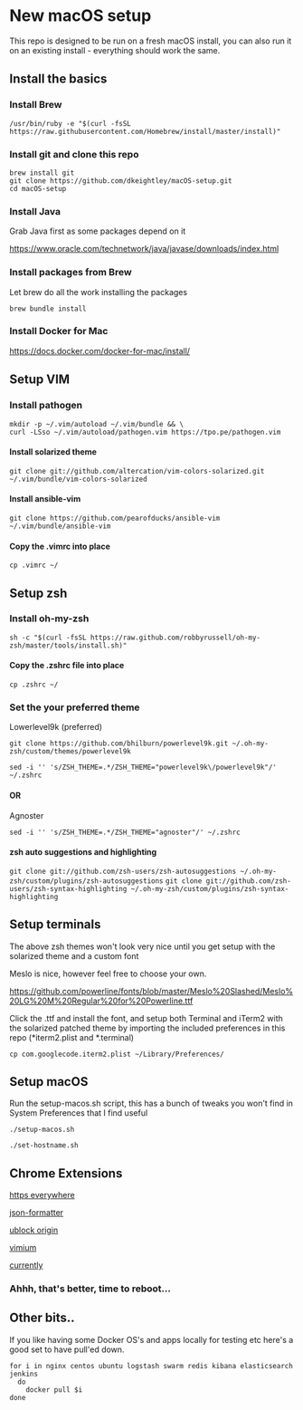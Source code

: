 
# New macOS setup

This repo is designed to be run on a fresh macOS install, you can also run it on an existing install - everything should work the same.

## Install the basics

### Install Brew

`/usr/bin/ruby -e "$(curl -fsSL https://raw.githubusercontent.com/Homebrew/install/master/install)"`

### Install git and clone this repo

```
brew install git
git clone https://github.com/dkeightley/macOS-setup.git
cd macOS-setup
```

### Install Java

Grab Java first as some packages depend on it

https://www.oracle.com/technetwork/java/javase/downloads/index.html

### Install packages from Brew

Let brew do all the work installing the packages

`brew bundle install`

### Install Docker for Mac

https://docs.docker.com/docker-for-mac/install/

## Setup VIM

### Install pathogen

```
mkdir -p ~/.vim/autoload ~/.vim/bundle && \
curl -LSso ~/.vim/autoload/pathogen.vim https://tpo.pe/pathogen.vim
```

#### Install solarized theme

`git clone git://github.com/altercation/vim-colors-solarized.git ~/.vim/bundle/vim-colors-solarized`

#### Install ansible-vim

`git clone https://github.com/pearofducks/ansible-vim ~/.vim/bundle/ansible-vim`

#### Copy the .vimrc into place

`cp .vimrc ~/`

## Setup zsh

### Install oh-my-zsh

`sh -c "$(curl -fsSL https://raw.github.com/robbyrussell/oh-my-zsh/master/tools/install.sh)"`

#### Copy the .zshrc file into place

`cp .zshrc ~/`

### Set the your preferred theme

Lowerlevel9k (preferred)

`git clone https://github.com/bhilburn/powerlevel9k.git ~/.oh-my-zsh/custom/themes/powerlevel9k`

`sed -i '' 's/ZSH_THEME=.*/ZSH_THEME="powerlevel9k\/powerlevel9k"/' ~/.zshrc`

#### OR

Agnoster

`sed -i '' 's/ZSH_THEME=.*/ZSH_THEME="agnoster"/' ~/.zshrc`

#### zsh auto suggestions and highlighting

`git clone git://github.com/zsh-users/zsh-autosuggestions ~/.oh-my-zsh/custom/plugins/zsh-autosuggestions`
`git clone git://github.com/zsh-users/zsh-syntax-highlighting ~/.oh-my-zsh/custom/plugins/zsh-syntax-highlighting`

## Setup terminals 

The above zsh themes won't look very nice until you get setup with the solarized theme and a custom font

Meslo is nice, however feel free to choose your own.

https://github.com/powerline/fonts/blob/master/Meslo%20Slashed/Meslo%20LG%20M%20Regular%20for%20Powerline.ttf

Click the .ttf and install the font, and setup both Terminal and iTerm2 with the solarized patched theme by importing the included preferences in this repo (*iterm2.plist and *.terminal)

`cp com.googlecode.iterm2.plist ~/Library/Preferences/`

## Setup macOS

Run the setup-macos.sh script, this has a bunch of tweaks you won't find in System Preferences that I find useful

`./setup-macos.sh`

`./set-hostname.sh`

## Chrome Extensions

[https everywhere](https://chrome.google.com/webstore/detail/https-everywhere/gcbommkclmclpchllfjekcdonpmejbdp)

[json-formatter](https://chrome.google.com/webstore/detail/json-formatter/bcjindcccaagfpapjjmafapmmgkkhgoa)

[ublock origin](https://chrome.google.com/webstore/detail/ublock-origin/cjpalhdlnbpafiamejdnhcphjbkeiagm)

[vimium](https://chrome.google.com/webstore/detail/vimium/dbepggeogbaibhgnhhndojpepiihcmeb)

[currently](https://chrome.google.com/webstore/detail/currently/ojhmphdkpgbibohbnpbfiefkgieacjmh?hl=en)

### Ahhh, that's better, time to reboot...


## Other bits..

If you like having some Docker OS's and apps locally for testing etc here's a good set to have pull'ed down.

```
for i in nginx centos ubuntu logstash swarm redis kibana elasticsearch jenkins
  do
    docker pull $i
done
```

